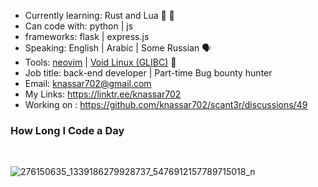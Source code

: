 * Currently learning: Rust and Lua 🦀 👾 
* Can code with: python | js
* frameworks: flask | express.js
* Speaking: English | Arabic | Some Russian 🗣️
* Tools: [neovim](https://github.com/knassar702/vimrc) | [Void Linux (GLIBC)](https://voidlinux.org) 🐧
* Job title: back-end developer | Part-time Bug bounty hunter
* Email: knassar702@gmail.com
* My Links: https://linktr.ee/knassar702
* Working on : https://github.com/knassar702/scant3r/discussions/49


###  How Long I Code a Day

<br>

![276150635_1339186279928737_5476912157789715018_n](https://user-images.githubusercontent.com/45688522/168430563-94d173da-8d45-4d28-883b-a2b1fde59d4c.jpg)

